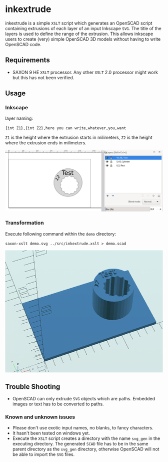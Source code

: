 # inkextrude

inkextrude is a simple `XSLT` script which generates an OpenSCAD script containing extrusions of each layer of an input Inkscape `SVG`. The title of the layers is used to define the range of the extrusion. This allows inkscape users to create (very) simple OpenSCAD 3D models without having to write OpenSCAD code.

## Requirements

  * SAXON 9 HE `XSLT` processor. Any other `XSLT` 2.0 processor might work but this has not been verified.

## Usage

### Inkscape

layer naming:

    {int Z1},{int Z2},here you can write,whatever,you,want

`Z1` is the height where the extrusion starts in milimeters, `Z2` is the height where the extrusion ends in milimeters.

![](inkscape.png)

### Transformation

Execute following command within the `demo` directory:

    saxon-xslt demo.svg ../src/inkextrude.xslt > demo.scad

![](openscad.png)

## Trouble Shooting

* OpenSCAD can only extrude `SVG` objects which are paths. Embedded images or text has to be converted to paths.

### Known and unknown issues

* Please don't use exotic input names, no blanks, to fancy characters.
* It hasn't been tested on windows yet.
* Execute the `XSLT` script creates a directory with the name `svg_gen`
  in the executing directory. The generated `SCAD` file has to be in the same parent directory as the `svg_gen` directory, otherwise OpenSCAD will not be able to import the `SVG` files.
